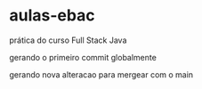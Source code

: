 # aulas-ebac
prática do curso Full Stack Java 

gerando o primeiro commit globalmente 

gerando nova alteracao para mergear com o main  
